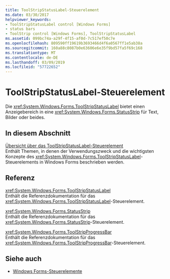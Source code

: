 ```yaml
---
title: ToolStripStatusLabel-Steuerelement
ms.date: 03/30/2017
helpviewer_keywords:
- ToolStripStatusLabel control [Windows Forms]
- status bars
- ToolStrip control [Windows Forms], ToolStripStatusLabel
ms.assetid: 099bc74a-a29f-4f15-af0d-7c517ef50c7e
ms.openlocfilehash: 809590ff19619b3693466d4f6a0567ff1e5ab38a
ms.sourcegitcommit: 160a88c8087b0e63606e6e35f9bd57fa5f69c168
ms.translationtype: MT
ms.contentlocale: de-DE
ms.lasthandoff: 03/09/2019
ms.locfileid: "57722652"
---
```

# <a name="toolstripstatuslabel-control"></a>ToolStripStatusLabel-Steuerelement
Die <xref:System.Windows.Forms.ToolStripStatusLabel> bietet einen Anzeigebereich in eine <xref:System.Windows.Forms.StatusStrip> für Text, Bilder oder beides.  
  
## <a name="in-this-section"></a>In diesem Abschnitt  
 [Übersicht über das ToolStripStatusLabel-Steuerelement](toolstripstatuslabel-control-overview.md)  
 Enthält Themen, in denen der Verwendungszweck und die wichtigsten Konzepte des <xref:System.Windows.Forms.ToolStripStatusLabel>-Steuerelements in Windows Forms beschrieben werden.  
  
## <a name="reference"></a>Referenz  
 <xref:System.Windows.Forms.ToolStripStatusLabel>  
 Enthält die Referenzdokumentation für das <xref:System.Windows.Forms.ToolStripStatusLabel>-Steuerelement.  
  
 <xref:System.Windows.Forms.StatusStrip>  
 Enthält die Referenzdokumentation für das <xref:System.Windows.Forms.StatusStrip>-Steuerelement.  
  
 <xref:System.Windows.Forms.ToolStripProgressBar>  
 Enthält die Referenzdokumentation für das <xref:System.Windows.Forms.ToolStripProgressBar>-Steuerelement.  
  
## <a name="see-also"></a>Siehe auch
- [Windows Forms-Steuerelemente](controls-to-use-on-windows-forms.md)
